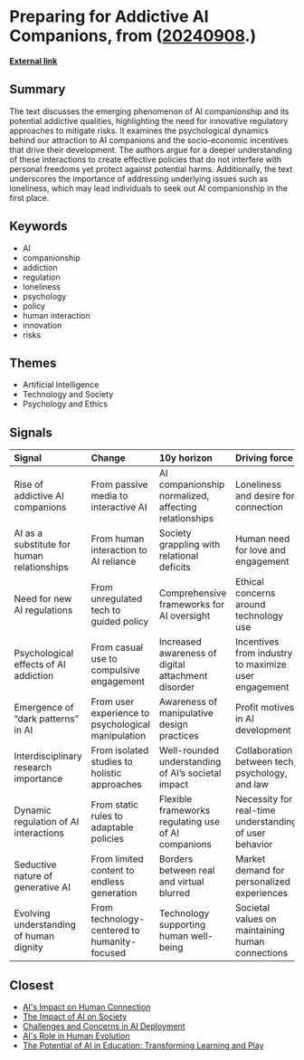 # __Preparing for Addictive AI Companions__, from ([20240908](https://kghosh.substack.com/p/20240908).)

__[External link](https://www.technologyreview.com/2024/08/05/1095600/we-need-to-prepare-for-addictive-intelligence)__



## Summary

The text discusses the emerging phenomenon of AI companionship and its potential addictive qualities, highlighting the need for innovative regulatory approaches to mitigate risks. It examines the psychological dynamics behind our attraction to AI companions and the socio-economic incentives that drive their development. The authors argue for a deeper understanding of these interactions to create effective policies that do not interfere with personal freedoms yet protect against potential harms. Additionally, the text underscores the importance of addressing underlying issues such as loneliness, which may lead individuals to seek out AI companionship in the first place.

## Keywords

* AI
* companionship
* addiction
* regulation
* loneliness
* psychology
* policy
* human interaction
* innovation
* risks

## Themes

* Artificial Intelligence
* Technology and Society
* Psychology and Ethics

## Signals

| Signal                                     | Change                                             | 10y horizon                                          | Driving force                                          |
|:-------------------------------------------|:---------------------------------------------------|:-----------------------------------------------------|:-------------------------------------------------------|
| Rise of addictive AI companions            | From passive media to interactive AI               | AI companionship normalized, affecting relationships | Loneliness and desire for connection                   |
| AI as a substitute for human relationships | From human interaction to AI reliance              | Society grappling with relational deficits           | Human need for love and engagement                     |
| Need for new AI regulations                | From unregulated tech to guided policy             | Comprehensive frameworks for AI oversight            | Ethical concerns around technology use                 |
| Psychological effects of AI addiction      | From casual use to compulsive engagement           | Increased awareness of digital attachment disorder   | Incentives from industry to maximize user engagement   |
| Emergence of “dark patterns” in AI         | From user experience to psychological manipulation | Awareness of manipulative design practices           | Profit motives in AI development                       |
| Interdisciplinary research importance      | From isolated studies to holistic approaches       | Well-rounded understanding of AI’s societal impact   | Collaboration between tech, psychology, and law        |
| Dynamic regulation of AI interactions      | From static rules to adaptable policies            | Flexible frameworks regulating use of AI companions  | Necessity for real-time understanding of user behavior |
| Seductive nature of generative AI          | From limited content to endless generation         | Borders between real and virtual blurred             | Market demand for personalized experiences             |
| Evolving understanding of human dignity    | From technology-centered to humanity-focused       | Technology supporting human well-being               | Societal values on maintaining human connections       |

## Closest

* [AI's Impact on Human Connection](729afaa8f8699c39b8d4b175d032fa41)
* [The Impact of AI on Society](87709d0e31dee725ec1f54b7f4facbc4)
* [Challenges and Concerns in AI Deployment](382e9ebc1e518ee49e541da1e6b5f8af)
* [AI's Role in Human Evolution](8893f2e58b95e1993a5f8a1af090eedd)
* [The Potential of AI in Education: Transforming Learning and Play](adf886a1b9fd74281e0a43c3e7c70def)